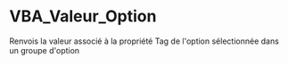 # VBA_Valeur_Option
Renvois la valeur associé à la propriété Tag de l'option sélectionnée dans un groupe d'option    
